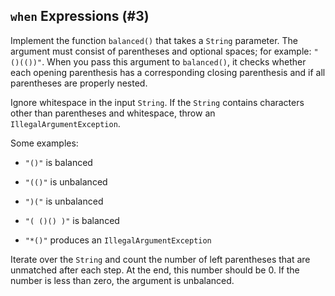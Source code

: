 ## `when` Expressions (#3)

Implement the function `balanced()` that takes a `String` parameter. The
argument must consist of parentheses and optional spaces; for example:
`"()(())"`. When you pass this argument to `balanced()`, it checks whether each
opening parenthesis has a corresponding closing parenthesis and if all
parentheses are properly nested.

Ignore whitespace in the input `String`. If the `String` contains characters
other than parentheses and whitespace, throw an `IllegalArgumentException`.

Some examples:

-   `"()"` is balanced

-   `"(()"` is unbalanced

-   `")("` is unbalanced

-   `"( ()() )"` is balanced

-   `"*()"` produces an `IllegalArgumentException`

<div class="hint">

Iterate over the `String` and count the number of left parentheses that
are unmatched after each step. At the end, this number should be 0. If the
number is less than zero, the argument is unbalanced.

</div>